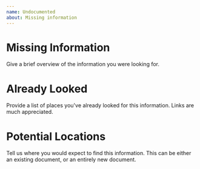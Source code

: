 ```yaml
---
name: Undocumented
about: Missing information
---
```


# Missing Information
Give a brief overview of the information you were looking for.

# Already Looked
Provide a list of places you've already looked for this information.
Links are much appreciated.

# Potential Locations
Tell us where you would expect to find this information.
This can be either an existing document,
or an entirely new document.
